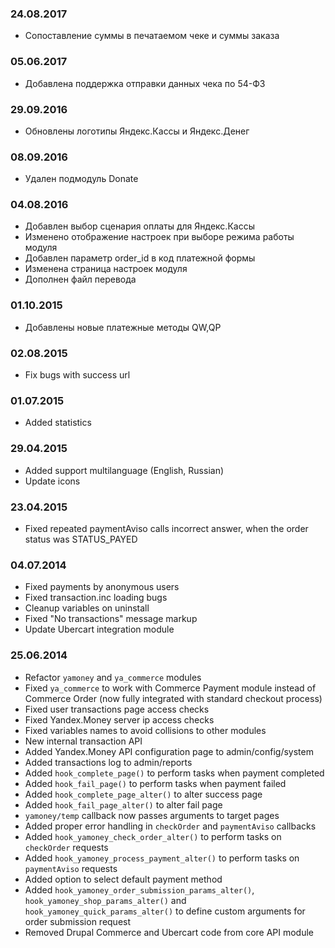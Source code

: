 ### 24.08.2017
* Сопоставление суммы в печатаемом чеке и суммы заказа

### 05.06.2017
* Добавлена поддержка отправки данных чека по 54-ФЗ

### 29.09.2016
* Обновлены логотипы Яндекс.Кассы и Яндекс.Денег

### 08.09.2016
* Удален подмодуль Donate

### 04.08.2016
* Добавлен выбор сценария оплаты для Яндекс.Кассы
* Изменено отображение настроек при выборе режима работы модуля
* Добавлен параметр order_id в код платежной формы
* Изменена страница настроек модуля
* Дополнен файл перевода

### 01.10.2015
* Добавлены новые платежные методы QW,QP

### 02.08.2015
* Fix bugs with success url

### 01.07.2015
* Added statistics

### 29.04.2015
* Added support multilanguage (English, Russian)
* Update icons

### 23.04.2015
* Fixed repeated paymentAviso calls incorrect answer, when the order status was
STATUS_PAYED

### 04.07.2014
* Fixed payments by anonymous users
* Fixed transaction.inc loading bugs
* Cleanup variables on uninstall
* Fixed "No transactions" message markup
* Update Ubercart integration module

### 25.06.2014
* Refactor `yamoney` and `ya_commerce` modules
* Fixed `ya_commerce` to work with Commerce Payment module instead of Commerce Order (now fully integrated with standard checkout process)
* Fixed user transactions page access checks
* Fixed Yandex.Money server ip access checks
* Fixed variables names to avoid collisions to other modules
* New internal transaction API
* Added Yandex.Money API configuration page to admin/config/system
* Added transactions log to admin/reports
* Added `hook_complete_page()` to perform tasks when payment completed
* Added `hook_fail_page()` to perform tasks when payment failed
* Added `hook_complete_page_alter()` to alter success page
* Added `hook_fail_page_alter()` to alter fail page
* `yamoney/temp` callback now passes arguments to target pages
* Added proper error handling in `checkOrder` and `paymentAviso` callbacks
* Added `hook_yamoney_check_order_alter()` to perform tasks on `checkOrder` requests
* Added `hook_yamoney_process_payment_alter()` to perform tasks on `paymentAviso` requests
* Added option to select default payment method
* Added `hook_yamoney_order_submission_params_alter()`, `hook_yamoney_shop_params_alter()` and `hook_yamoney_quick_params_alter()` to define custom arguments for order submission request
* Removed Drupal Commerce and Ubercart code from core API module

